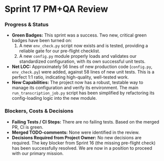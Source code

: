 # Sprint 17 PM+QA Review

### Progress & Status
*   **Green Badges:** This sprint was a success. Two new, critical green badges have been turned on:
    1.  A new `env_check.py` script now exists and is tested, providing a reliable gate for our pre-flight checklist.
    2.  A new `config.py` module properly loads and validates our standardized configuration, with its own successful unit tests.
*   **Net LOC:** Approximately 56 lines of new production code (`config.py`, `env_check.py`) were added, against 58 lines of new unit tests. This is a perfect 1:1 ratio, indicating high-quality, well-tested work.
*   **New Capabilities:** The project now has a robust, testable way to manage its configuration and verify its environment. The main `run_transcription_job.py` script has been simplified by refactoring its config-loading logic into the new module.

### Blockers, Costs & Decisions
*   **Failing Tests / CI Steps:** There are no failing tests. Based on the merged PR, CI is green.
*   **Merged TODO-comments:** None were identified in the review.
*   **Decisions Required from Project Owner:** No new decisions are required. The key blocker from Sprint 16 (the missing pre-flight check) has been successfully resolved. We are now in a position to proceed with our primary mission. 